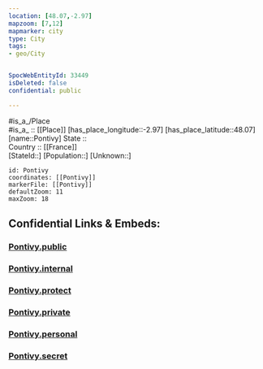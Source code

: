 ```yaml
---
location: [48.07,-2.97] 
mapzoom: [7,12] 
mapmarker: city 
type: City
tags:
- geo/City


SpocWebEntityId: 33449
isDeleted: false
confidential: public

---
```

#is_a_/Place  
#is_a_ :: [[Place]] 
[has_place_longitude::-2.97] 
[has_place_latitude::48.07] 
[name::Pontivy] 
State ::  
Country :: [[France]]  
[StateId::] 
[Population::] 
[Unknown::] 


```leaflet
id: Pontivy
coordinates: [[Pontivy]] 
markerFile: [[Pontivy]] 
defaultZoom: 11 
maxZoom: 18
```


## Confidential Links & Embeds: 

### [Pontivy.public](/_public/\Earth\Continent\Europe\Europe~West\France\regions~France\Bretagne\departments~Bretagne\Morbihan\communes~Morbihan\Pontivy\cities~PontivyPontivy.public.md) 

### [Pontivy.internal](/_internal/\Earth\Continent\Europe\Europe~West\France\regions~France\Bretagne\departments~Bretagne\Morbihan\communes~Morbihan\Pontivy\cities~PontivyPontivy.internal.md) 

### [Pontivy.protect](/_protect/\Earth\Continent\Europe\Europe~West\France\regions~France\Bretagne\departments~Bretagne\Morbihan\communes~Morbihan\Pontivy\cities~PontivyPontivy.protect.md) 

### [Pontivy.private](/_private/\Earth\Continent\Europe\Europe~West\France\regions~France\Bretagne\departments~Bretagne\Morbihan\communes~Morbihan\Pontivy\cities~PontivyPontivy.private.md) 

### [Pontivy.personal](/_personal/\Earth\Continent\Europe\Europe~West\France\regions~France\Bretagne\departments~Bretagne\Morbihan\communes~Morbihan\Pontivy\cities~PontivyPontivy.personal.md) 

### [Pontivy.secret](/_secret/\Earth\Continent\Europe\Europe~West\France\regions~France\Bretagne\departments~Bretagne\Morbihan\communes~Morbihan\Pontivy\cities~PontivyPontivy.secret.md)

